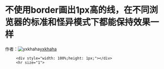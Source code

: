 # 不使用border画出1px高的线，在不同浏览器的标准和怪异模式下都能保持效果一样

作者：![yxkhaha](https://avatars.githubusercontent.com/u/36123736?s=80&u=aa0740dcf27f2cb0e05f45ada2553d231f249cc4&v=4)[yxkhaha](https://github/yxkhaha)


```
     <div style="width: 100%;height: 1px;"></div>
     <hr size="1">
    
```
